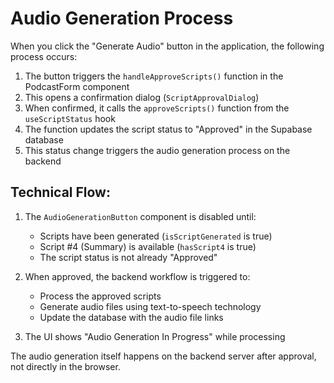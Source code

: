 # Audio Generation Process

When you click the "Generate Audio" button in the application, the following process occurs:

1. The button triggers the `handleApproveScripts()` function in the PodcastForm component
2. This opens a confirmation dialog (`ScriptApprovalDialog`)
3. When confirmed, it calls the `approveScripts()` function from the `useScriptStatus` hook
4. The function updates the script status to "Approved" in the Supabase database
5. This status change triggers the audio generation process on the backend

## Technical Flow:

1. The `AudioGenerationButton` component is disabled until:
   - Scripts have been generated (`isScriptGenerated` is true)
   - Script #4 (Summary) is available (`hasScript4` is true)
   - The script status is not already "Approved"

2. When approved, the backend workflow is triggered to:
   - Process the approved scripts
   - Generate audio files using text-to-speech technology
   - Update the database with the audio file links

3. The UI shows "Audio Generation In Progress" while processing

The audio generation itself happens on the backend server after approval, not directly in the browser.
